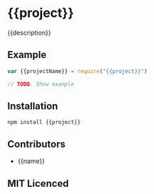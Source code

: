 # {{project}}

<!-- [![browser support][5]][6] -->

<!-- [![build status][1]][2] [![Coverage Status][9]][10] [![davis dependency status][3]][4] [![gemnasium Dependency Status][11]][12] [![NPM version][7]][8] -->

{{description}}

## Example

```js
var {{projectName}} = require("{{project}}")

// TODO. Show example
```

## Installation

`npm install {{project}}`

## Contributors

 - {{name}}

## MIT Licenced

  [1]: https://secure.travis-ci.org/{{name}}/{{project}}.png
  [2]: https://travis-ci.org/{{name}}/{{project}}
  [3]: https://david-dm.org/{{name}}/{{project}}.png
  [4]: https://david-dm.org/{{name}}/{{project}}
  [5]: https://ci.testling.com/{{name}}/{{project}}.png
  [6]: https://ci.testling.com/{{name}}/{{project}}
  [7]: https://badge.fury.io/js/{{project}}.png
  [8]: https://badge.fury.io/js/{{project}}
  [9]: https://coveralls.io/repos/{{name}}/{{project}}/badge.png
  [10]: https://coveralls.io/r/{{name}}/{{project}}
  [11]: https://gemnasium.com/{{name}}/{{project}}.png
  [12]: https://gemnasium.com/{{name}}/{{project}}
